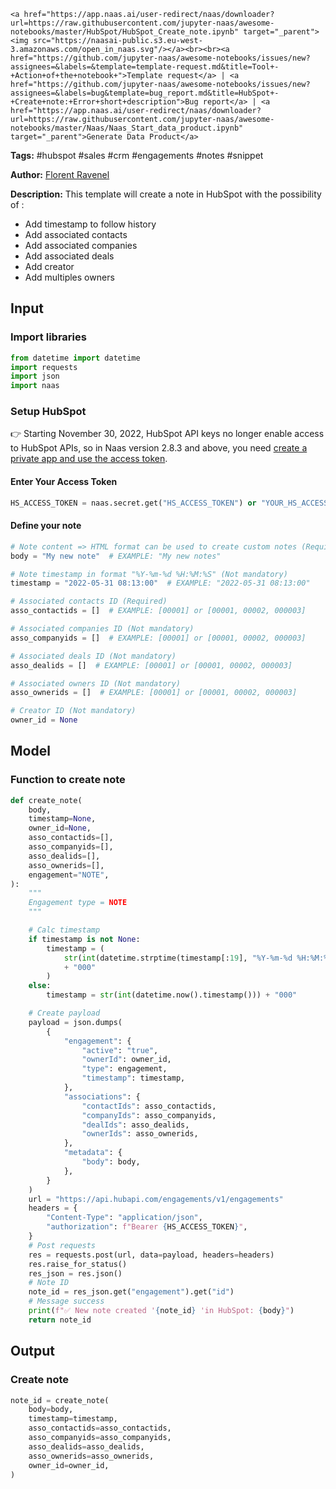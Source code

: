     <a href="https://app.naas.ai/user-redirect/naas/downloader?url=https://raw.githubusercontent.com/jupyter-naas/awesome-notebooks/master/HubSpot/HubSpot_Create_note.ipynb" target="_parent"><img src="https://naasai-public.s3.eu-west-3.amazonaws.com/open_in_naas.svg"/></a><br><br><a href="https://github.com/jupyter-naas/awesome-notebooks/issues/new?assignees=&labels=&template=template-request.md&title=Tool+-+Action+of+the+notebook+">Template request</a> | <a href="https://github.com/jupyter-naas/awesome-notebooks/issues/new?assignees=&labels=bug&template=bug_report.md&title=HubSpot+-+Create+note:+Error+short+description">Bug report</a> | <a href="https://app.naas.ai/user-redirect/naas/downloader?url=https://raw.githubusercontent.com/jupyter-naas/awesome-notebooks/master/Naas/Naas_Start_data_product.ipynb" target="_parent">Generate Data Product</a>

**Tags:** #hubspot #sales #crm #engagements #notes #snippet

**Author:** [Florent Ravenel](https://www.linkedin.com/in/florent-ravenel/)

**Description:** This template will create a note in HubSpot with the possibility of :
- Add timestamp to follow history
- Add associated contacts
- Add associated companies
- Add associated deals
- Add creator
- Add multiples owners

## Input

### Import libraries


```python
from datetime import datetime
import requests
import json
import naas
```

### Setup HubSpot
👉 Starting November 30, 2022, HubSpot API keys no longer enable access to HubSpot APIs, so in Naas version 2.8.3 and above, you need [create a private app and use the access token](https://developers.hubspot.com/docs/api/private-apps).

#### Enter Your Access Token


```python
HS_ACCESS_TOKEN = naas.secret.get("HS_ACCESS_TOKEN") or "YOUR_HS_ACCESS_TOKEN"
```

#### Define your note


```python
# Note content => HTML format can be used to create custom notes (Required)
body = "My new note"  # EXAMPLE: "My new notes"

# Note timestamp in format "%Y-%m-%d %H:%M:%S" (Not mandatory)
timestamp = "2022-05-31 08:13:00"  # EXAMPLE: "2022-05-31 08:13:00"

# Associated contacts ID (Required)
asso_contactids = []  # EXAMPLE: [00001] or [00001, 00002, 000003]

# Associated companies ID (Not mandatory)
asso_companyids = []  # EXAMPLE: [00001] or [00001, 00002, 000003]

# Associated deals ID (Not mandatory)
asso_dealids = []  # EXAMPLE: [00001] or [00001, 00002, 000003]

# Associated owners ID (Not mandatory)
asso_ownerids = []  # EXAMPLE: [00001] or [00001, 00002, 000003]

# Creator ID (Not mandatory)
owner_id = None
```

## Model

### Function to create note


```python
def create_note(
    body,
    timestamp=None,
    owner_id=None,
    asso_contactids=[],
    asso_companyids=[],
    asso_dealids=[],
    asso_ownerids=[],
    engagement="NOTE",
):
    """
    Engagement type = NOTE
    """

    # Calc timestamp
    if timestamp is not None:
        timestamp = (
            str(int(datetime.strptime(timestamp[:19], "%Y-%m-%d %H:%M:%S").timestamp()))
            + "000"
        )
    else:
        timestamp = str(int(datetime.now().timestamp())) + "000"

    # Create payload
    payload = json.dumps(
        {
            "engagement": {
                "active": "true",
                "ownerId": owner_id,
                "type": engagement,
                "timestamp": timestamp,
            },
            "associations": {
                "contactIds": asso_contactids,
                "companyIds": asso_companyids,
                "dealIds": asso_dealids,
                "ownerIds": asso_ownerids,
            },
            "metadata": {
                "body": body,
            },
        }
    )
    url = "https://api.hubapi.com/engagements/v1/engagements"
    headers = {
        "Content-Type": "application/json",
        "authorization": f"Bearer {HS_ACCESS_TOKEN}",
    }
    # Post requests
    res = requests.post(url, data=payload, headers=headers)
    res.raise_for_status()
    res_json = res.json()
    # Note ID
    note_id = res_json.get("engagement").get("id")
    # Message success
    print(f"✅ New note created '{note_id} 'in HubSpot: {body}")
    return note_id
```

## Output

### Create note


```python
note_id = create_note(
    body=body,
    timestamp=timestamp,
    asso_contactids=asso_contactids,
    asso_companyids=asso_companyids,
    asso_dealids=asso_dealids,
    asso_ownerids=asso_ownerids,
    owner_id=owner_id,
)
```
